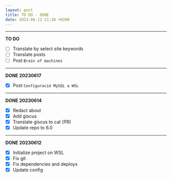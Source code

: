 ```yaml
---
layout: post
title: TO DO - DONE
date: 2023-06-12 21:38 +0200
---
```


---

**TO DO**

- [ ] Translate by select site keywords
- [ ] Translate posts
- [ ] Post `Brain of machines`

---

**DONE 20230617** 

- [x] Post `Configuració MySQL a WSL`

---

**DONE 20230614** 

- [x] Redact about
- [x] Add giscus
- [x] Translate giscus to cat (PR)
- [x] Update repo to 6.0

---

**DONE 20230612**

- [x] Initialize project on WSL
- [x] Fix git
- [x] Fix dependencies and deploys
- [x] Update config
